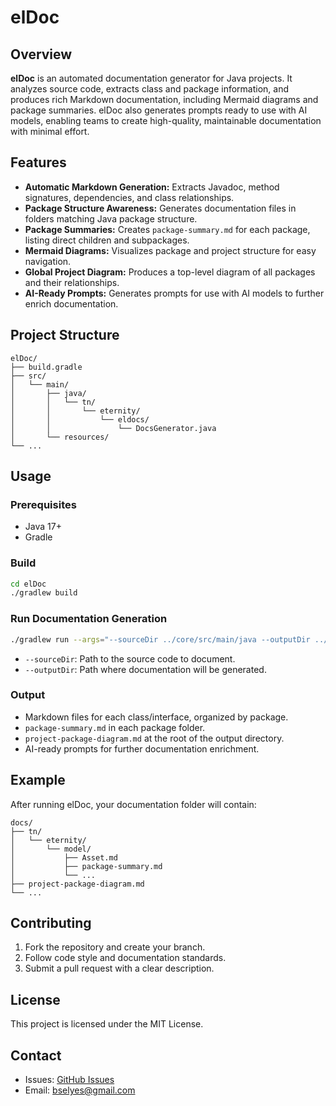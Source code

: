 # elDoc

## Overview

**elDoc** is an automated documentation generator for Java projects. It analyzes source code, extracts class and package
information, and produces rich Markdown documentation, including Mermaid diagrams and package summaries. elDoc also
generates prompts ready to use with AI models, enabling teams to create high-quality, maintainable documentation with
minimal effort.

## Features

- **Automatic Markdown Generation:** Extracts Javadoc, method signatures, dependencies, and class relationships.
- **Package Structure Awareness:** Generates documentation files in folders matching Java package structure.
- **Package Summaries:** Creates `package-summary.md` for each package, listing direct children and subpackages.
- **Mermaid Diagrams:** Visualizes package and project structure for easy navigation.
- **Global Project Diagram:** Produces a top-level diagram of all packages and their relationships.
- **AI-Ready Prompts:** Generates prompts for use with AI models to further enrich documentation.

## Project Structure

```
elDoc/
├── build.gradle
├── src/
│   └── main/
│       ├── java/
│       │   └── tn/
│       │       └── eternity/
│       │           └── eldocs/
│       │               └── DocsGenerator.java
│       └── resources/
└── ...
```

## Usage

### Prerequisites

- Java 17+
- Gradle

### Build

```bash
cd elDoc
./gradlew build
```

### Run Documentation Generation

```bash
./gradlew run --args="--sourceDir ../core/src/main/java --outputDir ../eternity-docs/docs"
```

- `--sourceDir`: Path to the source code to document.
- `--outputDir`: Path where documentation will be generated.

### Output

- Markdown files for each class/interface, organized by package.
- `package-summary.md` in each package folder.
- `project-package-diagram.md` at the root of the output directory.
- AI-ready prompts for further documentation enrichment.

## Example

After running elDoc, your documentation folder will contain:

```
docs/
├── tn/
│   └── eternity/
│       └── model/
│           ├── Asset.md
│           ├── package-summary.md
│           └── ...
├── project-package-diagram.md
└── ...
```

## Contributing

1. Fork the repository and create your branch.
2. Follow code style and documentation standards.
3. Submit a pull request with a clear description.

## License

This project is licensed under the MIT License.

## Contact

- Issues: [GitHub Issues](https://github.com/bsElyes/elDoc/issues)
- Email: bselyes@gmail.com
